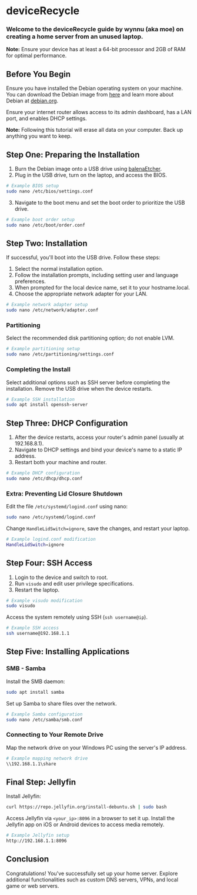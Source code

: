 

# deviceRecycle

### Welcome to the deviceRecycle guide by wynnu (aka moe) on creating a home server from an unused laptop.

**Note:** Ensure your device has at least a 64-bit processor and 2GB of RAM for optimal performance.

## Before You Begin

Ensure you have installed the Debian operating system on your machine. You can download the Debian image from [here](https://github.com/wynnucodesthings/deviceRecycle/network/dependencies) and learn more about Debian at [debian.org](https://www.debian.org/).

Ensure your internet router allows access to its admin dashboard, has a LAN port, and enables DHCP settings.

**Note:** Following this tutorial will erase all data on your computer. Back up anything you want to keep.

## Step One: Preparing the Installation

1. Burn the Debian image onto a USB drive using [balenaEtcher](https://etcher.balena.io/).
2. Plug in the USB drive, turn on the laptop, and access the BIOS.

```bash
# Example BIOS setup
sudo nano /etc/bios/settings.conf
```

3. Navigate to the boot menu and set the boot order to prioritize the USB drive.

```bash
# Example boot order setup
sudo nano /etc/boot/order.conf
```

## Step Two: Installation

If successful, you'll boot into the USB drive. Follow these steps:

1. Select the normal installation option.
2. Follow the installation prompts, including setting user and language preferences.
3. When prompted for the local device name, set it to your hostname.local.
4. Choose the appropriate network adapter for your LAN.

```bash
# Example network adapter setup
sudo nano /etc/network/adapter.conf
```

### Partitioning

Select the recommended disk partitioning option; do not enable LVM.

```bash
# Example partitioning setup
sudo nano /etc/partitioning/settings.conf
```

### Completing the Install

Select additional options such as SSH server before completing the installation. Remove the USB drive when the device restarts.

```bash
# Example SSH installation
sudo apt install openssh-server
```

## Step Three: DHCP Configuration

1. After the device restarts, access your router's admin panel (usually at 192.168.8.1).
2. Navigate to DHCP settings and bind your device's name to a static IP address.
3. Restart both your machine and router.

```bash
# Example DHCP configuration
sudo nano /etc/dhcp/dhcp.conf
```

### Extra: Preventing Lid Closure Shutdown

Edit the file `/etc/systemd/logind.conf` using nano:

```bash
sudo nano /etc/systemd/logind.conf
```

Change `HandleLidSwitch=ignore`, save the changes, and restart your laptop.

```bash
# Example logind.conf modification
HandleLidSwitch=ignore
```

## Step Four: SSH Access

1. Login to the device and switch to root.
2. Run `visudo` and edit user privilege specifications.
3. Restart the laptop.

```bash
# Example visudo modification
sudo visudo
```

Access the system remotely using SSH (`ssh username@ip`).

```bash
# Example SSH access
ssh username@192.168.1.1
```

## Step Five: Installing Applications

### SMB - Samba

Install the SMB daemon:

```bash
sudo apt install samba
```

Set up Samba to share files over the network.

```bash
# Example Samba configuration
sudo nano /etc/samba/smb.conf
```

### Connecting to Your Remote Drive

Map the network drive on your Windows PC using the server's IP address.

```bash
# Example mapping network drive
\\192.168.1.1\share
```

## Final Step: Jellyfin

Install Jellyfin:

```bash
curl https://repo.jellyfin.org/install-debuntu.sh | sudo bash
```

Access Jellyfin via `<your_ip>:8096` in a browser to set it up. Install the Jellyfin app on iOS or Android devices to access media remotely.

```bash
# Example Jellyfin setup
http://192.168.1.1:8096
```

## Conclusion

Congratulations! You've successfully set up your home server. Explore additional functionalities such as custom DNS servers, VPNs, and local game or web servers.